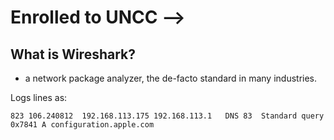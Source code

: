 # Enrolled to UNCC -->

## What is Wireshark?
- a network package analyzer, the de-facto standard in many industries.

Logs lines as:
```
823	106.240812	192.168.113.175	192.168.113.1	DNS	83	Standard query 0x7841 A configuration.apple.com
```